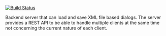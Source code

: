 [![Build Status](https://travis-ci.org/GameDialogSystem/Client.svg?branch=master)](https://travis-ci.org/GameDialogSystem/Client)

Backend server that can load and save XML file based dialogs. The server provides a REST API to be able to handle multiple clients at the same time
not concerning the current nature of each client.
